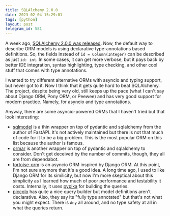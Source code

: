 ```yaml
---
title: SQLAlchemy 2.0.0
date: 2023-02-04 15:29:01
tags: [python]
layout: post
telegram_id: 581
---
```


A week ago, [SQLAlchemy 2.0.0 was released](https://www.sqlalchemy.org/blog/2023/01/26/sqlalchemy-2.0.0-released/). Now, the default way to describe ORM models is using declarative type-annotations based definitions. So, the fields instead of `id = Column(Integer)` can be described as just `id: int`. In some cases, it can get more verbose, but it pays back by better IDE integration, syntax highlighting, type checking, and other cool stuff that comes with type annotations.

I wanted to try different alternative ORMs with asyncio and typing support, but never got to it. Now I think that it gets quite hard to beat SQLAlchemy. The project, despite being very old, still keeps up the pace (what I can't say about Django ORM, Pony ORM, or Peewee) and has very good support for modern practice. Namely, for asyncio and type annotations.

Anyway, there are some asyncio-powered ORMs that I haven't tried but that look interesting:

+ [sqlmodel](https://github.com/tiangolo/sqlmodel) is a thin wrapper on top of pydantic and sqlalchemy from the author of FastAPI. It's not actively maintained but there is not that much of code for it to be a big problem. This is the most popular ORM on this list because the author is famous.
+ [ormar](https://github.com/collerek/ormar) is another wrapper on top of pydantic and sqlalchemy to consider. Don't get deceived by the number of commits, though, they all are from dependabot.
+ [tortoise-orm](https://github.com/tortoise/tortoise-orm) is an asyncio ORM inspired by Django ORM. At this point, I'm not sure anymore that it's a good idea. A long time ago, I used to like Django ORM for its similicity, but now I'm more skeptical about this simplicity as I learned how much of poor performance and testability it costs. Internally, it uses [pypika](https://github.com/kayak/pypika) for building the queries.
+ [piccolo](https://github.com/piccolo-orm/piccolo) has quite a nice query builder but model definitions aren't declarative. Also, they say its "fully type annotated" but that's not what you might expect. There is `Any` all around, and no type safety at all in what the queries return.
